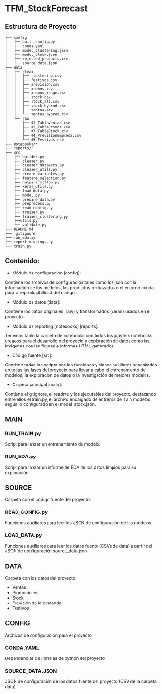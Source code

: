 # TFM_StockForecast

## Estructura de Proyecto
```
├── config
│   ├── built_config.py
│   ├── conda.yaml
│   ├── model_clustering.json
│   ├── model_stock.json
│   ├── rejected_products.csv
│   └── source_data.json
├── data
│   ├── clean
│   │   ├── clustering.csv
│   │   ├── festivos.csv
│   │   ├── prevision.csv
│   │   ├── promos.csv
│   │   ├── promos_range.csv
│   │   ├── stock.csv
│   │   ├── stock_all.csv
│   │   ├── stock_byprod.csv
│   │   ├── ventas.csv
│   │   └── ventas_byprod.csv
│   └── raw
│       ├── 01_TablaVentas.csv
│       ├── 02_TablaPromos.csv
│       ├── 03_TablaStock.csv
│       ├── 04_PrevisionEmpresa.csv
│       └── 05_Festivos.csv
├── notebooks/*
├── reports/*
├── src
│   ├── builder.py
│   ├── cleaner.py
│   ├── cleaner_datasets.py
│   ├── cleaner_utils.py
│   ├── create_variables.py
│   ├── feature_selection.py
│   ├── helpers_mlflow.py
│   ├── keras_utils.py
│   ├── load_data.py
│   ├── model.py
│   ├── prepare_data.py
│   ├── preprocess.py
│   ├── read_config.py
│   ├── trainer.py
│   ├── trainer_clustering.py
│   ├──utils.py
│   └── validate.py
├── README.md
├── .gitignore
├── run_eda.py
├── report_missings.py
└── train.py
```

## Contenido:


- Módulo de configuración [config]:

Contiene los archivos de configuración tales como los json con la información de los modelos, los productos rechazados o el entorno conda para la reproducibilidad del código.

- Módulo de datos [data]:

Contiene los datos originales (raw) y transformados (clean) usados en el proyecto.

- Módulo de reporting [notebooks] [reports]:

Tenemos tanto la carpeta de notebooks con todos los jupyters notebooks creados para el desarrollo del proyecto y exploración de datos como las imágenes con las figuras e informes HTML generados.

- Código fuente [src]:

Contiene todos los scripts con las funciones y clases auxiliares necesitadas en todas las fases del proyecto para llevar a cabo el entrenamiento de modelos, la exploración de datos o la investigación de mejores modelos.

- Carpeta principal [main]:

Contiene el gitignore, el readme y los ejecutables del proyecto, destacando entre ellos el train.py, el archivo encargado de entrenar de 1 a n modelos según lo configurado en el model_stock.json.



## MAIN

### RUN_TRAIN.py

Script para lanzar un entrenamiento de modelo.

### RUN_EDA.py

Script para lanzar un informe de EDA de los datos limpios para su exploración.

## SOURCE

Carpeta con el código fuente del proyecto:

### READ_CONFIG.py

Funciones auxiliares para leer los JSON de configuración de los modelos

### LOAD_DATA.py

Funciones auxiliares para leer los datos fuente (CSVs de data) a partir del JSON de configuración source_data.json

## DATA

Carpeta con los datos del proyecto:

- Ventas
- Promociones
- Stock
- Previsión de la demanda
- Festivos

## CONFIG

Archivos de configuración para el proyecto

### CONDA.YAML

Dependencias de librerías de python del proyecto

### SOURCE_DATA.JSON

JSON de configuración de los datos fuente del proyecto (CSV de la carpeta data)

